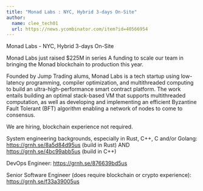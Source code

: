 ```yaml
---
title: "Monad Labs : NYC, Hybrid 3-days On-Site"
author:
  name: clee_tech01
  url: https://news.ycombinator.com/item?id=40566954
---
```

Monad Labs - NYC, Hybrid 3-days On-Site

Monad Labs just raised $225M in series A funding to scale our team in bringing the Monad blockchain to production this year.

Founded by Jump Trading alums, Monad Labs is a tech startup using low-latency programming, compiler optimization, and multithreaded computing to build an ultra-high-performance smart contract platform. The work entails building an optimal stack-based VM that supports multithreaded computation, as well as developing and implementing an efficient Byzantine Fault Tolerant (BFT) algorithm enabling a network of nodes to come to consensus.

We are hiring, blockchain experience not required.

System engineering backgrounds, especially in Rust, C++, C and&#x2F;or Golang: <a href="https:&#x2F;&#x2F;grnh.se&#x2F;8a5d84d95us" rel="nofollow">https:&#x2F;&#x2F;grnh.se&#x2F;8a5d84d95us</a> (build in Rust) AND <a href="https:&#x2F;&#x2F;grnh.se&#x2F;4bc99abb5us" rel="nofollow">https:&#x2F;&#x2F;grnh.se&#x2F;4bc99abb5us</a> (build in C++)

DevOps Engineer: <a href="https:&#x2F;&#x2F;grnh.se&#x2F;876639bd5us" rel="nofollow">https:&#x2F;&#x2F;grnh.se&#x2F;876639bd5us</a>

Senior Software Engineer (does require blockchain or crypto experience): <a href="https:&#x2F;&#x2F;grnh.se&#x2F;f33a39005us" rel="nofollow">https:&#x2F;&#x2F;grnh.se&#x2F;f33a39005us</a>
